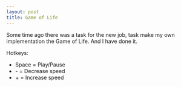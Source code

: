 ```yaml
---
layout: post
title: Game of Life
---
```


Some time ago there was a task for the new job, task make my own implementation the Game of Life. And I have done it.

Hotkeys:
<ul>
<li>Space = Play/Pause</li>
<li> - = Decrease speed</li>
<li> + = Increase speed</li>
</ul>

<canvas id="main-canvas"></canvas>
<script src="https://rawgit.com/freekode/game-of-life/gh-pages/main.js"></script>
